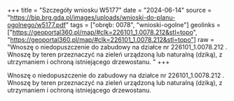 +++
title = "Szczegóły wniosku W5177"
date = "2024-06-14"
source = "https://bip.brg.gda.pl/images/uploads/wnioski-do-planu-ogolnego/w5177.pdf"
tags = ["obręb: 0078", "wnioski-ogolne"]
geolinks = ["https://geoportal360.pl/map/#clk=226101_1.0078.212&stl=topo", "https://geoportal360.pl/map/#clk=226101_1.0078.212&stl=topo"]
raw = "Wnoszę o niedopuszczenie do zabudowy na działce nr 226101_1.0078.212 . Wnoszę by teren przeznaczyć na zieleń urządzoną lub naturalną (dziką), z utrzymaniem i ochroną istniejącego drzewostanu. "
+++

Wnoszę o niedopuszczenie do zabudowy na działce nr 226101_1.0078.212 . Wnoszę
by teren przeznaczyć na zieleń urządzoną lub naturalną (dziką), z utrzymaniem i ochroną
istniejącego drzewostanu.



